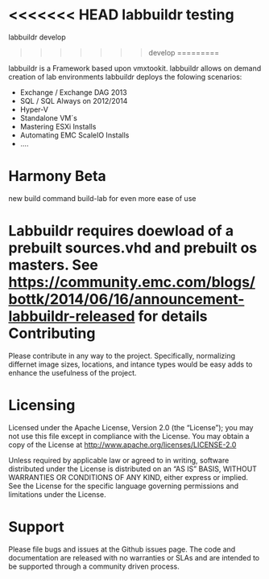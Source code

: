 <<<<<<< HEAD
labbuildr testing
=======
labbuildr develop
>>>>>>> develop
=========

labbuildr is a Framework based upon vmxtookit.
labbuildr allows on demand creation of lab environments
labbuildr deploys the folowing scenarios:
  - Exchange / Exchange DAG 2013
  - SQL / SQL Always on 2012/2014
  - Hyper-V
  - Standalone VM´s
  - Mastering ESXi Installs
  - Automating EMC ScaleIO Installs
  - ....
 
Harmony Beta
==========
new build command build-lab for even more ease of use
  
Labbuildr requires doewload of a prebuilt sources.vhd and prebuilt os masters.
See https://community.emc.com/blogs/bottk/2014/06/16/announcement-labbuildr-released for details
Contributing
==========
Please contribute in any way to the project. Specifically, normalizing differnet image sizes, locations, and intance types would be easy adds to enhance the usefulness of the project.

Licensing
==========
Licensed under the Apache License, Version 2.0 (the “License”); you may not use this file except in compliance with the License. You may obtain a copy of the License at http://www.apache.org/licenses/LICENSE-2.0

Unless required by applicable law or agreed to in writing, software distributed under the License is distributed on an “AS IS” BASIS, WITHOUT WARRANTIES OR CONDITIONS OF ANY KIND, either express or implied. See the License for the specific language governing permissions and limitations under the License.

Support
==========
Please file bugs and issues at the Github issues page. The code and documentation are released with no warranties or SLAs and are intended to be supported through a community driven process.
